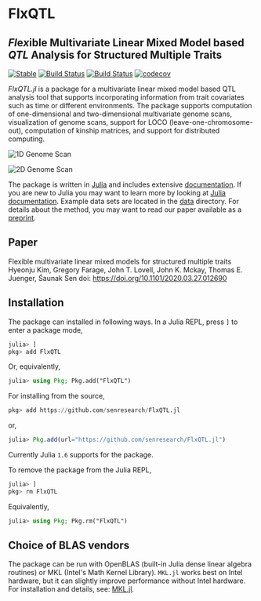 # FlxQTL

## *Fl*e*x*ible Multivariate Linear Mixed Model based *QTL* Analysis for Structured Multiple Traits

[![Stable](https://img.shields.io/badge/docs-stable-blue.svg)](https://senresearch.github.io/FlxQTL.jl/stable)
[![Build Status](https://travis-ci.com/senresearch/FlxQTL.jl.svg?branch=master)](https://travis-ci.com/github/senresearch/FlxQTL.jl)
[![Build Status](https://ci.appveyor.com/api/projects/status/github/senresearch/FlxQTL.jl?svg=true)](https://ci.appveyor.com/project/sens/flxqtl-jl)
[![codecov](https://codecov.io/gh/senresearch/FlxQTL.jl/branch/master/graph/badge.svg)](https://codecov.io/gh/senresearch/FlxQTL.jl)
<!-- [![codecov](https://codecov.io/gh/hkim89/FlxQTL.jl/branch/master/graph/badge.svg?token=wNYkIkfRx1)](https://codecov.io/gh/hkim89/FlxQTL.jl) -->

*FlxQTL.jl* is a package for a multivariate linear mixed model based
QTL analysis tool that supports incorporating information from trait
covariates such as time or different environments.  The package
supports computation of one-dimensional and two-dimensional
multivariate genome scans, visualization of genome scans, support for
LOCO (leave-one-chromosome-out), computation of kinship matrices, and
support for distributed computing.

![1D Genome Scan](https://senresearch.github.io/FlxQTL.jl/image/ex1.png)

![2D Genome Scan](image/ex2.jpg)

The package is written in [Julia](https://www.julialang.org) and
includes extensive
[documentation](https://senresearch.github.io/FlxQTL.jl/stable).  If you
are new to Julia you may want to learn more by looking at [Julia
documentation](https://julialang.org).  Example data sets are located
in the [data](https://github.com/senresearch/FlxQTL.jl/tree/master/data)
directory.  For details about the method, you may want to read our
paper available as a
[preprint](https://doi.org/10.1101/2020.03.27.012690).




## Paper

Flexible multivariate linear mixed models for structured multiple
traits
Hyeonju Kim, Gregory Farage, John T. Lovell, John K. Mckay, Thomas
E. Juenger, Śaunak Sen
doi: https://doi.org/10.1101/2020.03.27.012690

## Installation

The package can installed in following ways.
In a Julia REPL, press `]` to enter a package mode,

```julia
julia> ]
pkg> add FlxQTL
```

Or, equivalently,

```julia
julia> using Pkg; Pkg.add("FlxQTL")
```

For installing from the source,
```julia
pkg> add https://github.com/senresearch/FlxQTL.jl
```
or,

```julia
julia> Pkg.add(url="https://github.com/senresearch/FlxQTL.jl")
```

Currently Julia `1.6` supports for the package.


To remove the package from the Julia REPL,

```julia
julia> ]
pkg> rm FlxQTL
```
Equivalently,

```julia
julia> using Pkg; Pkg.rm("FlxQTL")
```

## Choice of BLAS vendors

The package can be run with OpenBLAS (built-in Julia dense linear
algebra routines) or MKL (Intel's Math Kernel Library).  `MKL.jl`
works best on Intel hardware, but it can slightly improve performance
without Intel hardware.  For installation and details,
see: [MKL.jl](https://github.com/JuliaComputing/MKL.jl).
